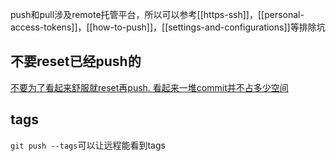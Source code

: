 push和pull涉及remote托管平台，所以可以参考[[https-ssh]]，[[personal-access-tokens]]，[[how-to-push]]，[[settings-and-configurations]]等排除坑
## 不要reset已经push的
[不要为了看起来舒服就reset再push. 看起来一堆commit并不占多少空间](https://segmentfault.com/q/1010000003089251)
## tags
`git push --tags`可以让远程能看到tags